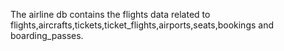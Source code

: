 The airline db contains the flights data related to flights,aircrafts,tickets,ticket_flights,airports,seats,bookings and boarding_passes.
